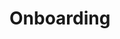 # Onboarding

<!-- Lo que se espera de esta sección:
- Links a los diferentes docs que tenemos para peña nueva -->